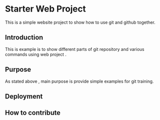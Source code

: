 # Starter Web Project
 
This is a simple website project to show how to use git and github together.

## Introduction

This is example is to show different parts of git repository and various commands using web project .

## Purpose

As stated above , main purpose is provide simple examples for git training.

## Deployment



## How to contribute
